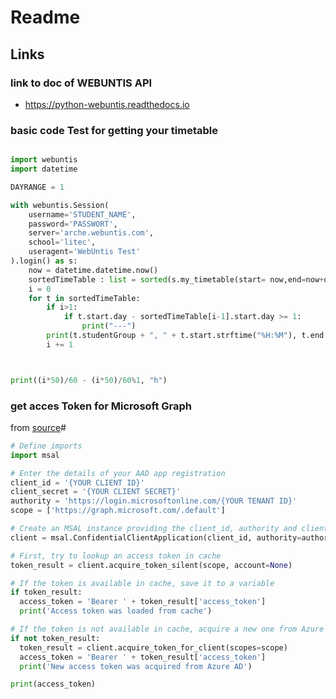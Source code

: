 # Readme

## Links

### link to doc of WEBUNTIS API

- https://python-webuntis.readthedocs.io

### basic code Test for getting your timetable

```python

import webuntis
import datetime

DAYRANGE = 1

with webuntis.Session(
    username='STUDENT_NAME',
    password='PASSWORT',
    server='arche.webuntis.com',
    school='litec',
    useragent='WebUntis Test'
).login() as s:
    now = datetime.datetime.now()
    sortedTimeTable : list = sorted(s.my_timetable(start= now,end=now+datetime.timedelta(days=DAYRANGE)), key=lambda x: x.start, reverse=False)
    i = 0
    for t in sortedTimeTable:
        if i>1:
            if t.start.day - sortedTimeTable[i-1].start.day >= 1:
                print("---")
        print(t.studentGroup + ", " + t.start.strftime("%H:%M"), t.end.strftime("%H:%M"))
        i += 1



print((i*50)/60 - (i*50)/60%1, "h")

```

### get acces Token for Microsoft Graph

from [source](https://gist.githubusercontent.com/marianreha/9605c1552770ed90cde256a15c51256a/raw/573f6eed4a77adab8684ce056b42577de24bcb14/ms_graph_tutorial_1.py)#

```python
# Define imports
import msal

# Enter the details of your AAD app registration
client_id = '{YOUR CLIENT ID}'
client_secret = '{YOUR CLIENT SECRET}'
authority = 'https://login.microsoftonline.com/{YOUR TENANT ID}'
scope = ['https://graph.microsoft.com/.default']

# Create an MSAL instance providing the client_id, authority and client_credential parameters
client = msal.ConfidentialClientApplication(client_id, authority=authority, client_credential=client_secret)

# First, try to lookup an access token in cache
token_result = client.acquire_token_silent(scope, account=None)

# If the token is available in cache, save it to a variable
if token_result:
  access_token = 'Bearer ' + token_result['access_token']
  print('Access token was loaded from cache')

# If the token is not available in cache, acquire a new one from Azure AD and save it to a variable
if not token_result:
  token_result = client.acquire_token_for_client(scopes=scope)
  access_token = 'Bearer ' + token_result['access_token']
  print('New access token was acquired from Azure AD')

print(access_token)
```
